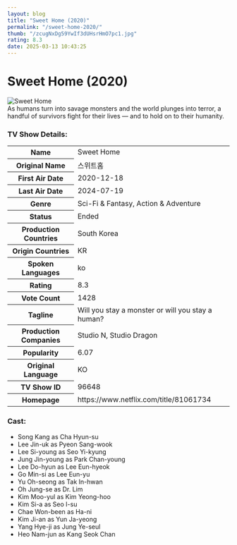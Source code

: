 ```yaml
---
layout: blog
title: "Sweet Home (2020)"
permalink: "/sweet-home-2020/"
thumb: "/zcugNxDg59YwIf3dUHsrHmO7pc1.jpg"
rating: 8.3
date: 2025-03-13 10:43:25
---
```

<h1 class="title">Sweet Home (2020)</h1><div class="poster"><img src="{{ site.imglink }}/zcugNxDg59YwIf3dUHsrHmO7pc1.jpg" class="img-fluid my-3" alt="Sweet Home"/></div><div class="plot">As humans turn into savage monsters and the world plunges into terror, a handful of survivors fight for their lives — and to hold on to their humanity.</div><h3>TV Show Details:</h3><table class="table table-bordered details"><tr><th>Name</th><td>Sweet Home</td></tr><tr><th>Original Name</th><td>스위트홈</td></tr><tr><th>First Air Date</th><td>2020-12-18</td></tr><tr><th>Last Air Date</th><td>2024-07-19</td></tr><tr><th>Genre</th><td>Sci-Fi & Fantasy, Action & Adventure</td></tr><tr><th>Status</th><td>Ended</td></tr><tr><th>Production Countries</th><td>South Korea</td></tr><tr><th>Origin Countries</th><td>KR</td></tr><tr><th>Spoken Languages</th><td>ko</td></tr><tr><th>Rating</th><td>8.3</td></tr><tr><th>Vote Count</th><td>1428</td></tr><tr><th>Tagline</th><td>Will you stay a monster or will you stay a human?</td></tr><tr><th>Production Companies</th><td>Studio N, Studio Dragon</td></tr><tr><th>Popularity</th><td>6.07</td></tr><tr><th>Original Language</th><td>KO</td></tr><tr><th>TV Show ID</th><td>96648</td></tr><tr><th>Homepage</th><td>https://www.netflix.com/title/81061734</td></tr></table><h3>Cast:</h3><ul class="list-group cast"><li>Song Kang as Cha Hyun-su</li><li>Lee Jin-uk as Pyeon Sang-wook</li><li>Lee Si-young as Seo Yi-kyung</li><li>Jung Jin-young as Park Chan-young</li><li>Lee Do-hyun as Lee Eun-hyeok</li><li>Go Min-si as Lee Eun-yu</li><li>Yu Oh-seong as Tak In-hwan</li><li>Oh Jung-se as Dr. Lim</li><li>Kim Moo-yul as Kim Yeong-hoo</li><li>Kim Si-a as Seo I-su</li><li>Chae Won-been as Ha-ni</li><li>Kim Ji-an as Yun Ja-yeong</li><li>Yang Hye-ji as Jung Ye-seul</li><li>Heo Nam-jun as Kang Seok Chan</li></ul>